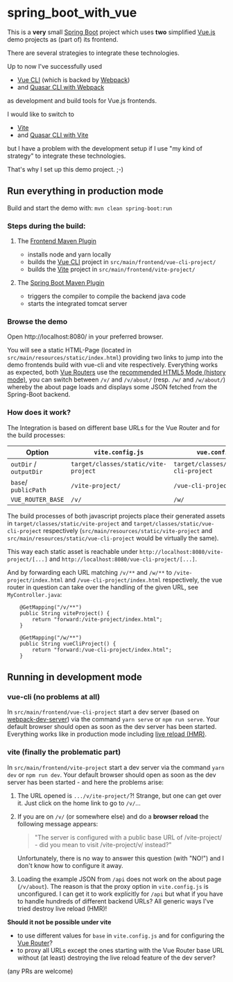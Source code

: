 # spring_boot_with_vue

This is a **very** small [Spring Boot](https://docs.spring.io/spring-boot/docs/current/reference/htmlsingle/) project
which uses **two** simplified [Vue.js](https://vuejs.org/) demo projects as (part of) its frontend.

There are several strategies to integrate these technologies.

Up to now I've successfully used

- [Vue CLI](https://cli.vuejs.org/) (which is backed by [Webpack](https://webpack.js.org/))
- and [Quasar CLI with Webpack](https://quasar.dev/quasar-cli-webpack/quasar-config-js)

as development and build tools for Vue.js frontends.

I would like to switch to

- [Vite](https://vitejs.dev/)
- and [Quasar CLI with Vite](https://quasar.dev/quasar-cli-vite/quasar-config-js)

but I have a problem with the development setup if I use "my kind of strategy" to integrate these technologies.

That's why I set up this demo project. ;-)

## Run everything in production mode

Build and start the demo with: `mvn clean spring-boot:run`

### Steps during the build:

1. The [Frontend Maven Plugin](https://github.com/eirslett/frontend-maven-plugin)

   - installs node and yarn locally
   - builds the [Vue CLI](https://cli.vuejs.org/) project in `src/main/frontend/vue-cli-project/`
   - builds the [Vite](https://vitejs.dev/) project in `src/main/frontend/vite-project/`

2. The [Spring Boot Maven Plugin](https://docs.spring.io/spring-boot/docs/current/maven-plugin/reference/htmlsingle)

   - triggers the compiler to compile the backend java code
   - starts the integrated tomcat server

### Browse the demo

Open http://localhost:8080/ in your preferred browser.

You will see a static HTML-Page (located in `src/main/resources/static/index.html`) providing two links to jump into the demo frontends build with vue-cli and vite respectively. Everything works as expected, both [Vue Routers](https://router.vuejs.org) use the [recommended HTML5 Mode (history mode)](https://router.vuejs.org/guide/essentials/history-mode.html#html5-mode), you can switch between `/v/` and `/v/about/` (resp. `/w/` and `/w/about/`) whereby the about page loads and displays some JSON fetched from the Spring-Boot backend.

### How does it work?

The Integration is based on different base URLs for the Vue Router and for the build processes:

| Option                 | `vite.config.js`                     | `vue.config.js`                         |
| ---------------------- | ------------------------------------ | --------------------------------------- |
| `outDir` / `outputDir` | `target/classes/static/vite-project` | `target/classes/static/vue-cli-project` |
| `base`/ `publicPath`   | `/vite-project/`                     | `/vue-cli-project/`                     |
| `VUE_ROUTER_BASE`      | `/v/`                                | `/w/`                                   |

The build processes of both javascript projects place their generated assets in `target/classes/static/vite-project` and `target/classes/static/vue-cli-project` respectively (`src/main/resources/static/vite-project` and `src/main/resources/static/vue-cli-project` would be virtually the same).

This way each static asset is reachable under `http://localhost:8080/vite-project/[...]` and `http://localhost:8080/vue-cli-project/[...]`.

And by forwarding each URL matching `/v/**` and `/w/**` to `/vite-project/index.html` and `/vue-cli-project/index.html` respectively, the vue router in question can take over the handling of the given URL, see `MyController.java`:

```
    @GetMapping("/v/**")
    public String viteProject() {
        return "forward:/vite-project/index.html";
    }

    @GetMapping("/w/**")
    public String vueCliProject() {
        return "forward:/vue-cli-project/index.html";
    }
```

## Running in development mode

### vue-cli (no problems at all)

In `src/main/frontend/vue-cli-project` start a dev server (based on [webpack-dev-server](https://github.com/webpack/webpack-dev-server)) via the command `yarn serve` or `npm run serve`. Your default browser should open as soon as the dev server has been started. Everything works like in production mode including [live reload (HMR)](https://webpack.js.org/configuration/dev-server/#devserverhot).

### vite (finally the problematic part)

In `src/main/frontend/vite-project` start a dev server via the command `yarn dev` or `npm run dev`. Your default browser should open as soon as the dev server has been started - and here the problems arise:

1. The URL opened is `.../v/ite-project/`?! Strange, but one can get over it. Just click on the home link to go to `/v/`...
2. If you are on `/v/` (or somewhere else) and do a **browser reload** the following message appears:

   > "The server is configured with a public base URL of /vite-project/ - did you mean to visit /vite-project/v/ instead?"

   Unfortunately, there is no way to answer this question (with "NO!") and I don't know how to configure it away.

3. Loading the example JSON from `/api` does not work on the about page (`/v/about`). The reason is that the proxy option in `vite.config.js` is unconfigured. I can get it to work explicitly for `/api` but what if you have to handle hundreds of different backend URLs? All generic ways I've tried destroy live reload (HMR)!

**Should it not be possible under vite**

- to use different values for `base` in `vite.config.js` and for configuring the [Vue Router](https://router.vuejs.org/api/#Functions-createWebHistory)?
- to proxy all URLs except the ones starting with the Vue Router base URL without (at least) destroying the live reload feature of the dev server?

(any PRs are welcome)
